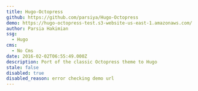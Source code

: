 ```yaml
---
title: Hugo-Octopress
github: https://github.com/parsiya/Hugo-Octopress
demo: https://hugo-octopress-test.s3-website-us-east-1.amazonaws.com/
author: Parsia Hakimian
ssg:
  - Hugo
cms:
  - No Cms
date: 2016-02-02T06:55:49.000Z
description: Port of the classic Octopress theme to Hugo
stale: false
disabled: true
disabled_reason: error checking demo url
---
```

